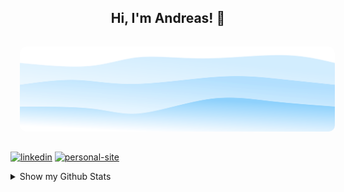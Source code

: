 <h2 align="center">
    Hi, I'm Andreas! 👋
</h2>
<img src="./waves.svg" style="border-radius: 25px;padding: 15px;">

[![linkedin](https://custom-icon-badges.demolab.com/badge/LinkedIn-0A66C2?logo=linkedin-white&style=plastic)](https://www.linkedin.com/in/andreasschaler/)
[![personal-site](https://img.shields.io/badge/Checkout%20my%20personal%20site!-blue)](https://andreas3333.github.io/andreas-schaler/)

<details>
<summary>Show my Github Stats</summary>

#### Github

![Andreas3333's Top Languages](https://github-readme-stats.vercel.app/api/top-langs/?username=Andreas3333&theme=prussian&show_icons=true&hide_border=true&layout=compact)

</details>
